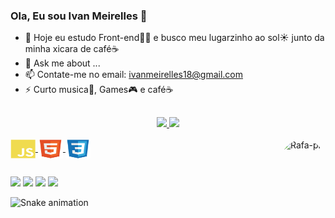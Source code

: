 ### Ola, Eu sou Ivan Meirelles 👋

- 🌱 Hoje eu estudo Front-end👩‍💻 e busco meu lugarzinho ao sol☀ junto da minha xicara de café☕
- 💬 Ask me about ...
- 📫 Contate-me no email: ivanmeirelles18@gmail.com
- ⚡ Curto musica🎸, Games🎮 e café☕

##

<div align="center">
  <a href="https://github.com/ivanmeirellesgit">
  <img height="150em" src="https://github-readme-stats.vercel.app/api?username=ivanmeirellesgit&show_icons=true&theme=dracula&include_all_commits=true&count_private=true"/>
  <img height="150em" src="https://github-readme-stats.vercel.app/api/top-langs/?username=ivanmeirelles&layout=compact&langs_count=5&theme=dracula"/>
</div>
<div style="display: inline_block"><br>
  <img align="center" alt="Rafa-Js" height="30" width="40" src="https://raw.githubusercontent.com/devicons/devicon/master/icons/javascript/javascript-plain.svg">
  <img align="center" alt="Rafa-HTML" height="30" width="40" src="https://raw.githubusercontent.com/devicons/devicon/master/icons/html5/html5-original.svg">
  <img align="center" alt="Rafa-CSS" height="30" width="40" src="https://raw.githubusercontent.com/devicons/devicon/master/icons/css3/css3-original.svg">
  <img align="right" alt="Rafa-pic" height="150" style="border-radius:50px;" src="https://octodex.github.com/images/privateinvestocat.jpg?width=676&height=676">
</div>
  
  ##
 
<div> 
  <a href="https://www.instagram.com/ivanmeirellesoficial/" target="_blank"><img src="https://img.shields.io/badge/-Instagram-%23E4405F?style=for-the-badge&logo=instagram&logoColor=white" target="_blank"></a>
 	<a href="https://www.twitch.tv/ivanmeirelless" target="_blank"><img src="https://img.shields.io/badge/Twitch-9146FF?style=for-the-badge&logo=twitch&logoColor=white" target="_blank"></a>
  <a href = "mailto:ivanmeirelles18@gmail.com"><img src="https://img.shields.io/badge/-Gmail-%23333?style=for-the-badge&logo=gmail&logoColor=white" target="_blank"></a>
  <a href="https://www.linkedin.com/in/ivanmeirelles/" target="_blank"><img src="https://img.shields.io/badge/-LinkedIn-%230077B5?style=for-the-badge&logo=linkedin&logoColor=white" target="_blank"></a> 
 
  ![Snake animation](https://github.com/IvanMeirellesGit/IvanMeirellesGit/blob/output/github-contribution-grid-snake.svg)
 
</div>
